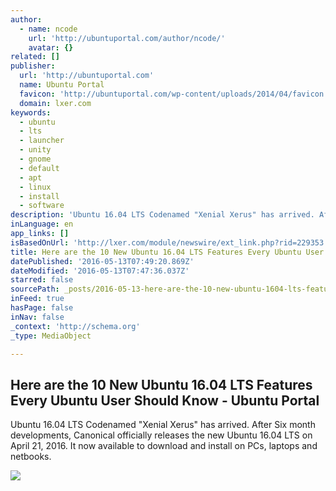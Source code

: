 ```yaml
---
author:
  - name: ncode
    url: 'http://ubuntuportal.com/author/ncode/'
    avatar: {}
related: []
publisher:
  url: 'http://ubuntuportal.com'
  name: Ubuntu Portal
  favicon: 'http://ubuntuportal.com/wp-content/uploads/2014/04/favicon.ico'
  domain: lxer.com
keywords:
  - ubuntu
  - lts
  - launcher
  - unity
  - gnome
  - default
  - apt
  - linux
  - install
  - software
description: 'Ubuntu 16.04 LTS Codenamed "Xenial Xerus" has arrived. After Six month developments, Canonical officially releases the new Ubuntu 16.04 LTS on April 21, 2016. It now available to download and install on PCs, laptops and netbooks.'
inLanguage: en
app_links: []
isBasedOnUrl: 'http://lxer.com/module/newswire/ext_link.php?rid=229353'
title: Here are the 10 New Ubuntu 16.04 LTS Features Every Ubuntu User Should Know - Ubuntu Portal
datePublished: '2016-05-13T07:49:20.869Z'
dateModified: '2016-05-13T07:47:36.037Z'
starred: false
sourcePath: _posts/2016-05-13-here-are-the-10-new-ubuntu-1604-lts-features-every-ubuntu-u.md
inFeed: true
hasPage: false
inNav: false
_context: 'http://schema.org'
_type: MediaObject

---
```

<article style=""><h1>Here are the 10 New Ubuntu 16.04 LTS Features Every Ubuntu User Should Know - Ubuntu Portal</h1><p>Ubuntu 16.04 LTS Codenamed "Xenial Xerus" has arrived. After Six month developments, Canonical officially releases the new Ubuntu 16.04 LTS on April 21, 2016. It now available to download and install on PCs, laptops and netbooks.</p><img src="http://ubuntuportal.com/wp-content/uploads/2016/05/Ubuntu-16.04-LTS.jpg" /></article>